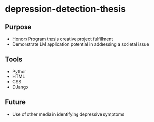 ﻿# depression-detection-thesis
## Purpose
- Honors Program thesis creative project fulfillment
- Demonstrate LM application potential in addressing a societal issue
## Tools
- Python
- HTML
- CSS
- DJango
## Future
- Use of other media in identifying depressive symptoms 
